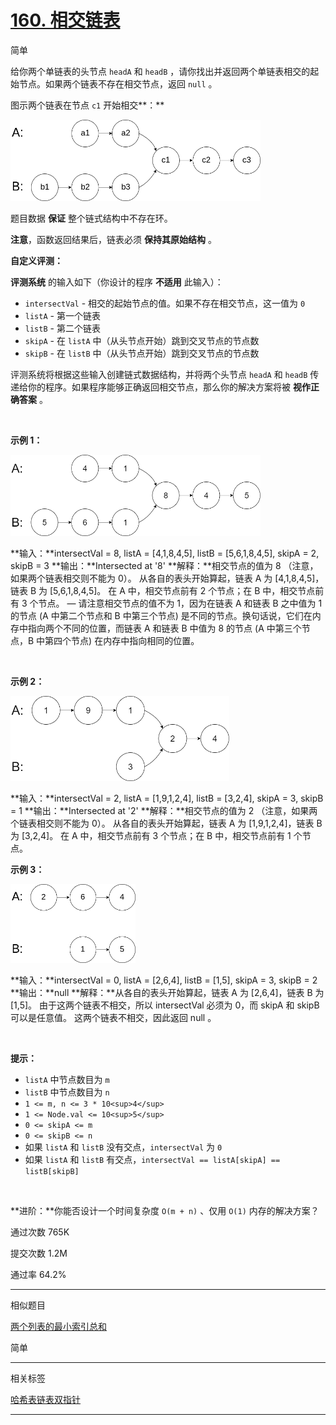 #  [160\. 相交链表](https://leetcode.cn/problems/intersection-of-two-linked-lists/)

简单

给你两个单链表的头节点 `headA` 和 `headB` ，请你找出并返回两个单链表相交的起始节点。如果两个链表不存在相交节点，返回 `null` 。

图示两个链表在节点 `c1` 开始相交**：**

<img width="400" height="130" src="./intersection.png"/>

题目数据 **保证** 整个链式结构中不存在环。

**注意**，函数返回结果后，链表必须 **保持其原始结构** 。

**自定义评测：**

**评测系统** 的输入如下（你设计的程序 **不适用** 此输入）：

- `intersectVal` - 相交的起始节点的值。如果不存在相交节点，这一值为 `0`
- `listA` - 第一个链表
- `listB` - 第二个链表
- `skipA` - 在 `listA` 中（从头节点开始）跳到交叉节点的节点数
- `skipB` - 在 `listB` 中（从头节点开始）跳到交叉节点的节点数

评测系统将根据这些输入创建链式数据结构，并将两个头节点 `headA` 和 `headB` 传递给你的程序。如果程序能够正确返回相交节点，那么你的解决方案将被 **视作正确答案** 。

&nbsp;

**示例 1：**

<img width="400" height="130" src="./intersection_example1.png"/>

**输入：**intersectVal = 8, listA = \[4,1,8,4,5\], listB = \[5,6,1,8,4,5\], skipA = 2, skipB = 3
**输出：**Intersected at '8'
**解释：**相交节点的值为 8 （注意，如果两个链表相交则不能为 0）。
从各自的表头开始算起，链表 A 为 \[4,1,8,4,5\]，链表 B 为 \[5,6,1,8,4,5\]。
在 A 中，相交节点前有 2 个节点；在 B 中，相交节点前有 3 个节点。
— 请注意相交节点的值不为 1，因为在链表 A 和链表 B 之中值为 1 的节点 (A 中第二个节点和 B 中第三个节点) 是不同的节点。换句话说，它们在内存中指向两个不同的位置，而链表 A 和链表 B 中值为 8 的节点 (A 中第三个节点，B 中第四个节点) 在内存中指向相同的位置。

&nbsp;

**示例 2：**

<img width="350" height="136" src="./intersection_example2.png"/>

**输入：**intersectVal = 2, listA = \[1,9,1,2,4\], listB = \[3,2,4\], skipA = 3, skipB = 1
**输出：**Intersected at '2'
**解释：**相交节点的值为 2 （注意，如果两个链表相交则不能为 0）。
从各自的表头开始算起，链表 A 为 \[1,9,1,2,4\]，链表 B 为 \[3,2,4\]。
在 A 中，相交节点前有 3 个节点；在 B 中，相交节点前有 1 个节点。

**示例 3：**

<img width="200" height="126" src="./intersection_example3.png"/>

**输入：**intersectVal = 0, listA = \[2,6,4\], listB = \[1,5\], skipA = 3, skipB = 2
**输出：**null
**解释：**从各自的表头开始算起，链表 A 为 \[2,6,4\]，链表 B 为 \[1,5\]。
由于这两个链表不相交，所以 intersectVal 必须为 0，而 skipA 和 skipB 可以是任意值。
这两个链表不相交，因此返回 null 。

&nbsp;

**提示：**

- `listA` 中节点数目为 `m`
- `listB` 中节点数目为 `n`
- `1 <= m, n <= 3 * 10<sup>4</sup>`
- `1 <= Node.val <= 10<sup>5</sup>`
- `0 <= skipA <= m`
- `0 <= skipB <= n`
- 如果 `listA` 和 `listB` 没有交点，`intersectVal` 为 `0`
- 如果 `listA` 和 `listB` 有交点，`intersectVal == listA[skipA] == listB[skipB]`

&nbsp;

**进阶：**你能否设计一个时间复杂度 `O(m + n)` 、仅用 `O(1)` 内存的解决方案？

通过次数 765K

提交次数 1.2M

通过率 64.2%

* * *

相似题目

[两个列表的最小索引总和](https://leetcode.cn/problems/minimum-index-sum-of-two-lists/)

简单

* * *

相关标签

[哈希表](https://leetcode.cn/tag/hash-table/)[链表](https://leetcode.cn/tag/linked-list/)[双指针](https://leetcode.cn/tag/two-pointers/)

* * *